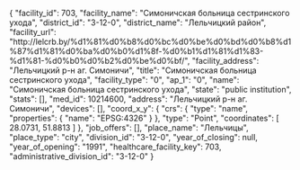 {
    "facility_id": 703,
    "facility_name": "Симоничская больница сестринского ухода",
    "district_id": "3-12-0",
    "district_name": "Лельчицкий район",
    "facility_url": "http:\/\/lelcrb.by\/%d1%81%d0%b8%d0%bc%d0%be%d0%bd%d0%b8%d1%87%d1%81%d0%ba%d0%b0%d1%8f-%d0%b1%d1%81%d1%83-%d1%81-%d0%b0%d0%b2%d0%be%d0%bf\/",
    "facility_address": "Лельчицкий р-н аг. Симоничи",
    "title": "Симоничская больница сестринского ухода",
    "facility_type": "0",
    "ap_1": "0",
    "name": "Симоничская больница сестринского ухода",
    "state": "public institution",
    "stats": [],
    "med_id": 10214600,
    "address": "Лельчицкий р-н аг. Симоничи",
    "devices": [],
    "coord_x_y": {
        "crs": {
            "type": "name",
            "properties": {
                "name": "EPSG:4326"
            }
        },
        "type": "Point",
        "coordinates": [
            28.0731,
            51.8813
        ]
    },
    "job_offers": [],
    "place_name": "Лельчицы",
    "place_type": "city",
    "division_id": "3-12-0",
    "year_of_closing": null,
    "year_of_opening": "1991",
    "healthcare_facility_key": 703,
    "administrative_division_id": "3-12-0"
}